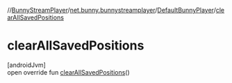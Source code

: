 //[BunnyStreamPlayer](../../../index.md)/[net.bunny.bunnystreamplayer](../index.md)/[DefaultBunnyPlayer](index.md)/[clearAllSavedPositions](clear-all-saved-positions.md)

# clearAllSavedPositions

[androidJvm]\
open override fun [clearAllSavedPositions](clear-all-saved-positions.md)()